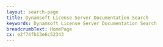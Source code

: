 ```yaml
---
layout: search-page
title: Dynamsoft License Server Documentation Search
keywords: Dynamsoft License Server Documentation Search
breadcrumbText: HomePage
cx: e2f74fb13e6c52343
---
```


